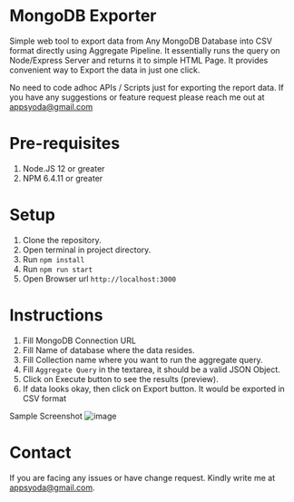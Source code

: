 # MongoDB Exporter
Simple web tool to export data from Any MongoDB Database into CSV format directly using Aggregate Pipeline. It essentially runs the query on Node/Express Server and returns it to simple HTML Page. It provides convenient way to Export the data in just one click. 

No need to code adhoc APIs / Scripts just for exporting the report data. If you have any suggestions or feature request please reach me out at appsyoda@gmail.com

# Pre-requisites 
 1. Node.JS 12 or greater
 2. NPM 6.4.11 or greater

# Setup
 1. Clone the repository.
 2. Open terminal in project directory.
 3. Run `npm install`
 4. Run `npm run start`
 5. Open Browser url `http://localhost:3000`

# Instructions
 1. Fill MongoDB Connection URL
 2. Fill Name of database where the data resides.
 3. Fill Collection name where you want to run the aggregate query.
 4. Fill `Aggregate Query` in the textarea, it should be a valid JSON Object.
 5. Click on Execute button to see the results (preview).
 6. If data looks okay, then click on Export button. It would be exported in CSV format

Sample Screenshot
![image](https://user-images.githubusercontent.com/1757104/129435891-14a590f8-5ca8-474b-827f-3802e2f75d70.png)


 # Contact
 If you are facing any issues or have change request. Kindly write me at appsyoda@gmail.com.
